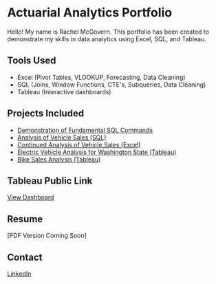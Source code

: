# Actuarial Analytics Portfolio

Hello! My name is Rachel McGovern. This portfolio has been created to demonstrate my skills in data analytics using Excel, SQL, and Tableau.


## Tools Used
- Excel (Pivot Tables, VLOOKUP, Forecasting, Data Cleaning)
- SQL (Joins, Window Functions, CTE's, Subqueries, Data Cleaning)
- Tableau (Interactive dashboards)


## Projects Included
- [Demonstration of Fundamental SQL Commands](ClassicModels_Foundations.sql)
- [Analysis of Vehicle Sales (SQL)](ClassicModels_DataAnalysis.sql)
- [Continued Analysis of Vehicle Sales (Excel)](ClassicModels_ExcelAnalysis.xlsx)
- [Electric Vehicle Analysis for Washington State (Tableau)](https://public.tableau.com/app/profile/rachel.mcgovern/viz/EVAnalysisWashington_17560959517270/Dashboard1)
- [Bike Sales Analysis (Tableau)](https://public.tableau.com/app/profile/rachel.mcgovern/viz/BikeSales_17563299283570/SalesDashboard)

  
## Tableau Public Link
[View Dashboard](https://public.tableau.com/app/profile/rachel.mcgovern/vizzes)


## Resume
[PDF Version Coming Soon]


## Contact
[LinkedIn](https://www.linkedin.com/in/rachel--mcgovern/)
